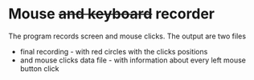 # Mouse ~~and keyboard~~ recorder
The program records screen and mouse clicks. The output are two files 
- final recording - with red circles with the clicks positions
- and mouse clicks data file - with information about every left mouse button click